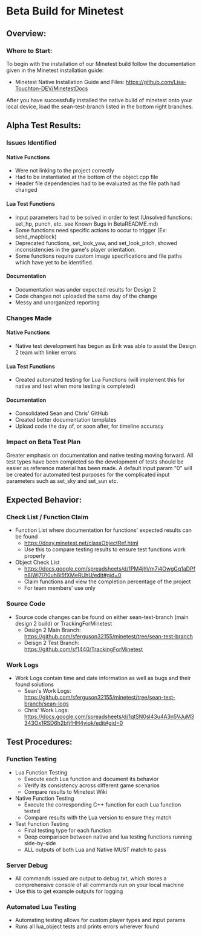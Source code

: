 # Beta Build for Minetest
## Overview:
### Where to Start:
To begin with the installation of our Minetest build follow the documentation given in the Minetest installation guide:

* Minetest Native Installation Guide and Files: https://github.com/Lisa-Touchton-DEV/MinetestDocs

After you have successfully installed the native build of minetest onto your local device, load the sean-test-branch listed in the bottom right branches.

## Alpha Test Results:
### Issues Identified
#### Native Functions 
* Were not linking to the project correctly
* Had to be instantiated at the bottom of the object.cpp file
* Header file dependencies had to be evaluated as the file path had changed
#### Lua Test Functions
* Input parameters had to be solved in order to test (Unsolved functions: set_hp, punch, etc. see Known Bugs in BetaREADME.md)
* Some functions need specific actions to occur to trigger (Ex: send_mapblock)
* Deprecated functions, set_look_yaw, and set_look_pitch, showed inconsistencies in the game's player orientation.
* Some functions require custom image specifications and file paths which have yet to be identified.
#### Documentation
* Documentation was under expected results for Design 2
* Code changes not uploaded the same day of the change
* Messy and unorganized reporting
### Changes Made
#### Native Functions
* Native test development has begun as Erik was able to assist the Design 2 team with linker errors
#### Lua Test Functions
* Created automated testing for Lua Functions (will implement this for native and test when more testing is completed)
#### Documentation
* Consolidated Sean and Chris' GitHub
* Created better documentation templates
* Upload code the day of, or soon after, for timeline accuracy
### Impact on Beta Test Plan
Greater emphasis on documentation and native testing moving forward. All test types have been completed so the development of tests should be easier as reference material has been made. A default input param "0" will be created for automated test purposes for the complicated input parameters such as set_sky and set_sun etc.

## Expected Behavior:
### Check List / Function Claim
* Function List where documentation for functions' expected results can be found
  * https://doxy.minetest.net/classObjectRef.html
  * Use this to compare testing results to ensure test functions work properly
* Object Check List
  * https://docs.google.com/spreadsheets/d/1PM4jhVm7i4OwgGq1aDPfn8IWj7l7l0uh8i5fXMeRUhU/edit#gid=0
  * Claim functions and view the completion percentage of the project
  * For team members' use only
### Source Code
* Source code changes can be found on either sean-test-branch (main design 2 build) or TrackingForMinetest
  * Design 2 Main Branch: https://github.com/sferguson32155/minetest/tree/sean-test-branch
  * Deisgn 2 Test Branch: https://github.com/sf1440/TrackingForMinetest
### Work Logs
* Work Logs contain time and date information as well as bugs and their found solutions
  * Sean's Work Logs: https://github.com/sferguson32155/minetest/tree/sean-test-branch/sean-logs
  * Chris' Work Logs: https://docs.google.com/spreadsheets/d/1qtSN0sl43u4A3n5VJuM3343Ox1RSD6h2bfjfHH4yiok/edit#gid=0

## Test Procedures:
### Function Testing
* Lua Function Testing
  * Execute each Lua function and document its behavior
  * Verify its consistency across different game scenarios
  * Compare results to Minetest Wiki
* Native Function Testing
  * Execute the corresponding C++ function for each Lua function tested
  * Compare results with the Lua version to ensure they match
* Test Function Testing
  * Final testing type for each function
  * Deep comparison between native and lua testing functions running side-by-side
  * ALL outputs of both Lua and Native MUST match to pass
### Server Debug
* All commands issued are output to debug.txt, which stores a comprehensive console of all commands run on your local machine
* Use this to get example outputs for logging
### Automated Lua Testing
* Automating testing allows for custom player types and input params
* Runs all lua_object tests and prints errors wherever found
